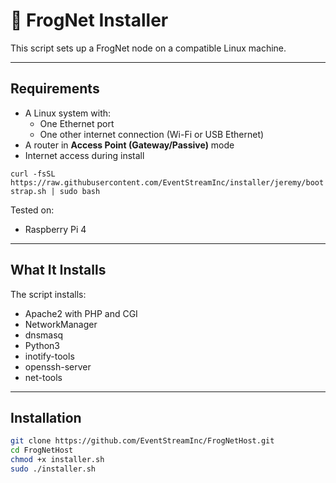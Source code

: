 # 🐸 FrogNet Installer

This script sets up a FrogNet node on a compatible Linux machine.

---

## Requirements

- A Linux system with:
  - One Ethernet port
  - One other internet connection (Wi-Fi or USB Ethernet)
- A router in **Access Point (Gateway/Passive)** mode
- Internet access during install


``curl -fsSL https://raw.githubusercontent.com/EventStreamInc/installer/jeremy/bootstrap.sh | sudo bash``


Tested on:
- Raspberry Pi 4

---

## What It Installs

The script installs:
- Apache2 with PHP and CGI
- NetworkManager
- dnsmasq
- Python3
- inotify-tools
- openssh-server
- net-tools

---

## Installation

```bash
git clone https://github.com/EventStreamInc/FrogNetHost.git
cd FrogNetHost
chmod +x installer.sh
sudo ./installer.sh
